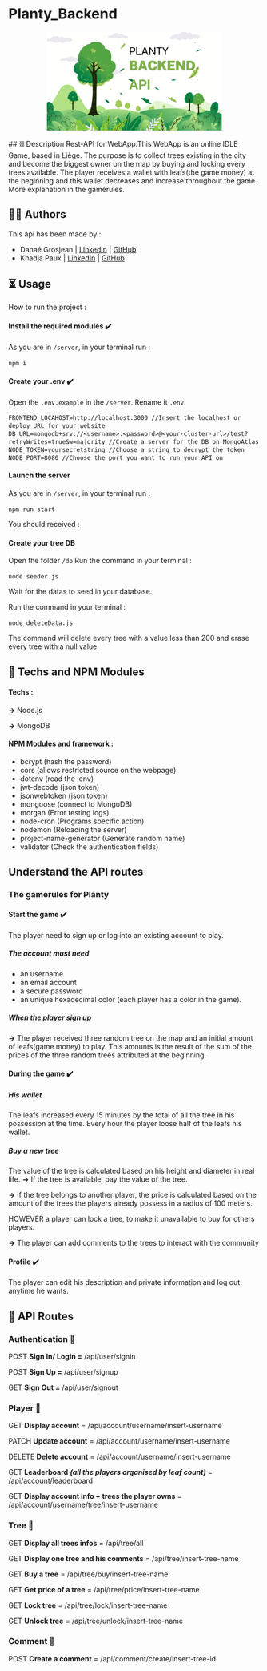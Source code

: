 # Planty_Backend
<p align="center">
  <img src="./public/banner_planty.png" width="350" alt="banner planty backend api">
  
</p>
## ⛓️ Description 
Rest-API for WebApp.This WebApp is an online IDLE Game, based in Liège.
The purpose is to collect trees existing in the city and become the biggest owner on the map by buying and locking every trees available.
The player receives a wallet with leafs(the game money) at the beginning and this wallet decreases and increase throughout the game. More explanation in the gamerules.  

## 👩‍💻 Authors 
This api has been made by : 
- Danaé Grosjean | [LinkedIn](linkedin.com/in/danae-grosjean/) | [GitHub](https://github.com/Da-nae)
- Khadja Paux | [LinkedIn](https://www.linkedin.com/in/khadja-paux/) | [GitHub](https://github.com/krabandicoot)

## ⏳ Usage
How to run the project : 
#### Install the required modules ✔️
As you are in ```/server```, in your terminal run : 


```npm i```
#### Create your .env ✔️
Open the ```.env.example``` in the ```/server```. Rename it ```.env```. 

```
FRONTEND_LOCAHOST=http://localhost:3000 //Insert the localhost or deploy URL for your website
DB_URL=mongodb+srv://<username>:<password>@<your-cluster-url>/test?retryWrites=true&w=majority //Create a server for the DB on MongoAtlas
NODE_TOKEN=yoursecretstring //Choose a string to decrypt the token
NODE_PORT=8080 //Choose the port you want to run your API on
```
#### Launch the server 
As you are in ```/server```, in your terminal run :


``` npm run start ```


You should received : 

#### Create your tree DB
Open the folder ```/db```
Run the command in your terminal : 


``` node seeder.js ``` 


Wait for the datas to seed in your database. 


Run the command in your terminal : 


```node deleteData.js```


The command will delete every tree with a value less than 200 and erase every tree with a null value. 

## 🚧 Techs and NPM Modules 
#### Techs : 
**→** Node.js


**→** MongoDB 

#### NPM Modules and framework :
- bcrypt (hash the password)
- cors (allows restricted source on the webpage)
- dotenv (read the .env)
- jwt-decode (json token)
- jsonwebtoken (json token)
- mongoose (connect to MongoDB)
- morgan (Error testing logs)
- node-cron (Programs specific action)
- nodemon (Reloading the server)
- project-name-generator (Generate random name)
- validator (Check the authentication fields)


## Understand the API routes
### The gamerules for Planty
#### Start the game ✔️ 
The player need to sign up or log into an existing account to play.
##### The account must need
- an username
- an email account
- a secure password
- an unique hexadecimal color (each player has a color in the game). 

##### When the player sign up 
**→** The player received three random tree on the map and an initial amount of leafs(game money) to play.
This amounts is the result of the sum of the prices of the three random trees attributed at the beginning.
#### During the game ✔️ 

##### His wallet
The leafs increased every 15 minutes by the total of all the tree in his possession at the time.
Every hour the player loose half of the leafs his wallet. 
##### Buy a new tree 
The value of the tree is calculated based on his height and diameter in real life. 
**→** If the tree is available, pay the value of the tree. 

**→** If the tree belongs to another player, the price is calculated based on the amount of the trees the players already possess in a radius of 100 meters. 

HOWEVER a player can lock a tree, to make it unavailable to buy for others players. 

**→** The player can add comments to the trees to interact with the community

#### Profile ✔️
The player can edit his description and private information and log out anytime he wants. 


## 🧲 API Routes

### Authentication 👤

POST **Sign In/ Login =** /api/user/signin

POST **Sign Up  =** /api/user/signup

GET **Sign Out =**  /api/user/signout

### Player 🐸

GET **Display account** = /api/account/username/insert-username

PATCH **Update account** = /api/account/username/insert-username

DELETE **Delete account** = /api/account/username/insert-username

GET **Leaderboard** ***(all the players organised by leaf count)*** = /api/account/leaderboard

GET **Display account info + trees the player owns** = /api/account/username/tree/insert-username

### Tree 🌲

GET **Display all trees infos** = /api/tree/all

GET **Display one tree and his comments** = /api/tree/insert-tree-name

GET **Buy a tree** = /api/tree/buy/insert-tree-name

GET **Get price of a tree** = /api/tree/price/insert-tree-name

GET **Lock tree** = /api/tree/lock/insert-tree-name

GET **Unlock tree** = /api/tree/unlock/insert-tree-name

### Comment 📝

POST **Create a comment** = /api/comment/create/insert-tree-id